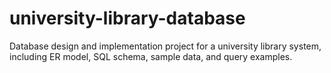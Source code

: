 # university-library-database
Database design and implementation project for a university library system, including ER model, SQL schema, sample data, and query examples.

